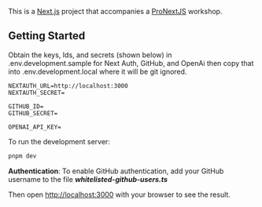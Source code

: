This is a [Next.js](https://nextjs.org) project that accompanies a [ProNextJS](https://www.pronextjs.dev/workshops) workshop.

## Getting Started

Obtain the keys, Ids, and secrets (shown below) in .env.development.sample for Next Auth, GitHub, and OpenAi then copy
that into .env.development.local where it will be git ignored.
```
NEXTAUTH_URL=http://localhost:3000
NEXTAUTH_SECRET=

GITHUB_ID=
GITHUB_SECRET=

OPENAI_API_KEY=
```

To run the development server:

```bash
pnpm dev
```
**Authentication**: To enable GitHub authentication, add your GitHub username to the file _**whitelisted-github-users.ts**_

Then open [http://localhost:3000](http://localhost:3000) with your browser to see the result.
